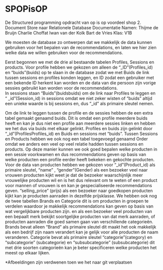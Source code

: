 # SPOPisOP
De Structured programming opdracht van op is op voordeel shop
2. Document Store naar Relationele Database Documentatie
Namen:
Thijme de Bruijn
Charlie Choffat
Iwan van der Kolk
Bart de Vries
Klas: V1B

We moesten de database zo ontwerpen dat we makkelijk de data kunnen gebruiken voor het bepalen van de recommendations, en laten we hier zien welke data we willen gebruiken voor de recommendations.
  
Eerst begonnen we met de drie al bestaande tabelen Profiles, Sessions en products. Voor profile hebben we gekozen om alleen de “_ID”(Profiles_id) en “buids”(buids) op te slaan in de database zodat we met Buids de link tussen sessions en profiles konden leggen, en ID zodat een gebruiker met een bekende ID herkent kan worden en de data van die persoon zijn vorige sessies gebruikt kan worden voor de recommendations.  
In sessions staan “Buids”(buidsbuids) om de link naar Profiles te leggen en “ _id”(Session_id) in sessions omdat we niet zeker wisten of “buids” altijd een unieke waarde is bij sessions en, dus “_id” als primaire sleutel nemen.
 

Om de link te leggen tussen de profile en de sessies hebben de een extra tabel gemaakt genaamd buids. Dit is omdat een profile meerdere buids heeft en kan je dus niet een profile aan meerdere sessies linken en hebben we het dus via buids met elkaar gelinkt. Profiles en buids zijn gelinkt door “_id”(ProfilesProfiles_id) en Buids en sessions met “buids”.
Tussen Sessions en Products hebben we ook nog een tabel toegevoegd genaamd Order omdat we anders een veel op veel relatie hadden tussen sessions en products. Op deze manier kunnen we ook goed bepalen welke producten in een sessie voorkwamen en dus recommendations geven op basis van welke producten een profile eerder heeft bekeken en gekochte producten.
Voor de data van producten hebben we gekozen voor “_id”(Product_id) als primaire sleutel, “name” , “gender”(Gender) als een bezoeker veel naar vrouwen producten kijkt weet je dat de bezoeker waarschijnlijk meer vrouwelijke producten wil en is het dus relevant om te weten of een product voor mannen of vrouwen is en kan je gespecialiseerde recommendations geven. “selling_price” (prijs) als een bezoeker naar goedkopen producten kijkt kan je producten aanraden in dezelfde prijsklasse.
We hebben ook nog de twee tabellen Brands en Categorie dit is om producten in groepen te verdelen waardoor je makkelijk recommendations kan geven op basis van wat vergelijkbare producten zijn. en als een bezoeker veel producten van een bepaalt merk bekijkt soortgelijke producten van dat merk aanraden, of producten aanraden die goed samen gaan van verschillende categorieën.
Brands bevat alleen “Brand” als primaire sleutel dit maakt het ook makkelijk als een bedrijf zijn naam verandert kan je gelijk voor alle producten de naam veranderen.  Categorie bevat als primaire sleutel “categorie”(category) en “subcategorie” (subcategorie) en “subsubcategorie”             (subsubcategorie) dit met drie soorten categorieën kan je beter specificeren welke producten het meest op elkaar lijken.  

*Afbeeldingen zijn verdwenen toen we het naar git verplaatsen
